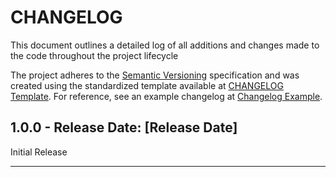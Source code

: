 # CHANGELOG

This document outlines a detailed log of all additions and changes made to the code throughout the project lifecycle

The project adheres to the [Semantic Versioning][SEMVER] specification and was created using the standardized template available at [CHANGELOG Template][ChangelogTemplate]. For reference, see an example changelog at [Changelog Example][ChangelogExample].

## 1.0.0 - Release Date: [Release Date]

Initial Release

---

[ChangelogTemplate]:https://github.com/DigiXess/repo-templates/blob/main/templates/CHANGELOG/code/CHANGELOG-Template.md "Code Changelog Template"  
[ChangelogExample]: https://github.com/DigiXess/repo-templates/blob/main/templates/CHANGELOG/code/EXAMPLE.md "Example of a Changelog"
[SEMVER]: https://semver.org/spec/v2.0.0.html "Semantic Versioning"